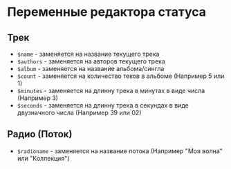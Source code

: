 # Переменные редактора статуса
## Трек
- `$name` - заменяется на название текущего трека
- `$authors` - заменяется на авторов текущего трека
- `$album` - заменяется на название альбома/сингла
- `$count` - заменяется на количество теков в альбоме (Например 5 или 1)
- `$minutes` - заменяется на длинну трека в минутах в виде числа (Например 3)
- `$seconds` - заменяется на длинну трека в секундах в виде двузначного числа (Например 39 или 02)
## Радио (Поток)
- `$radioname` - заменяется на название потока (Например "Моя волна" или "Коллекция")